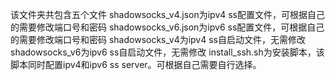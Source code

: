 该文件夹共包含五个文件
shadowsocks_v4.json为ipv4 ss配置文件，可根据自己的需要修改端口号和密码
shadowsocks_v6.json为ipv6 ss配置文件，可根据自己的需要修改端口号和密码
shadowsocks_v4为ipv4 ss自启动文件，无需修改
shadowsocks_v6为ipv6 ss自启动文件，无需修改
install_ssh.sh为安装脚本，该脚本同时配置ipv4和ipv6 ss server。可根据自己需要自行选择。


